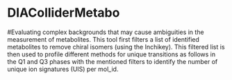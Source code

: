 # DIAColliderMetabo
#Evaluating complex backgrounds that may cause ambiguities in the measurement
of metabolites. This tool first filters a list of identified metabolites to
remove chiral isomers (using the Inchikey). This filtered list is then used to
profile different methods for unique transitions as follows in the Q1 and Q3
phases with the mentioned filters to identify the number of unique ion
signatures (UIS) per mol_id.
